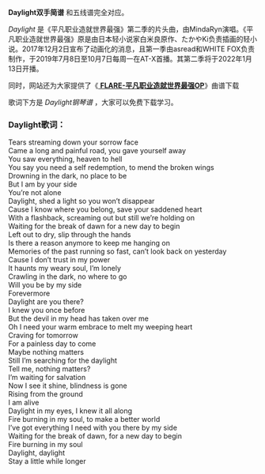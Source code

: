**Daylight双手简谱** 和五线谱完全对应。

_Daylight_
是《平凡职业造就世界最强》第二季的片头曲，由MindaRyn演唱。《平凡职业造就世界最强》原是由日本轻小说家白米良原作、たかやKi负责插画的轻小说。2017年12月2日宣布了动画化的消息，且第一季由asread和WHITE
FOX负责制作，于2019年7月8日至10月7日每周一在AT-X首播。其第二季将于2022年1月13日开播。

同时，网站还为大家提供了《[ **FLARE-平凡职业造就世界最强OP**](Music-10706-FLARE-平凡职业造就世界最强OP.html
"FLARE-平凡职业造就世界最强OP")》曲谱下载

歌词下方是 _Daylight钢琴谱_ ，大家可以免费下载学习。

### Daylight歌词：

Tears streaming down your sorrow face  
Came a long and painful road, you gave yourself away  
You saw everything, heaven to hell  
You say you need a self redemption, to mend the broken wings  
Drowning in the dark, no place to be  
But I am by your side  
You’re not alone  
Daylight, shed a light so you won’t disappear  
Cause I know where you belong, save your saddened heart  
With a flashback, screaming out but still we’re holding on  
Waiting for the break of dawn for a new day to begin  
Left out to dry, slip through the hands  
Is there a reason anymore to keep me hanging on  
Memories of the past running so fast, can’t look back on yesterday  
Cause I don’t trust in my power  
It haunts my weary soul, I’m lonely  
Crawling in the dark, no where to go  
Will you be by my side  
Forevermore  
Daylight are you there?  
I knew you once before  
But the devil in my head has taken over me  
Oh I need your warm embrace to melt my weeping heart  
Craving for tomorrow  
For a painless day to come  
Maybe nothing matters  
Still I’m searching for the daylight  
Tell me, nothing matters?  
I’m waiting for salvation  
Now I see it shine, blindness is gone  
Rising from the ground  
I am alive  
Daylight in my eyes, I knew it all along  
Fire burning in my soul, to make a better world  
I’ve got everything I need with you there by my side  
Waiting for the break of dawn, for a new day to begin  
Fire burning in my soul  
Daylight, daylight  
Stay a little while longer

